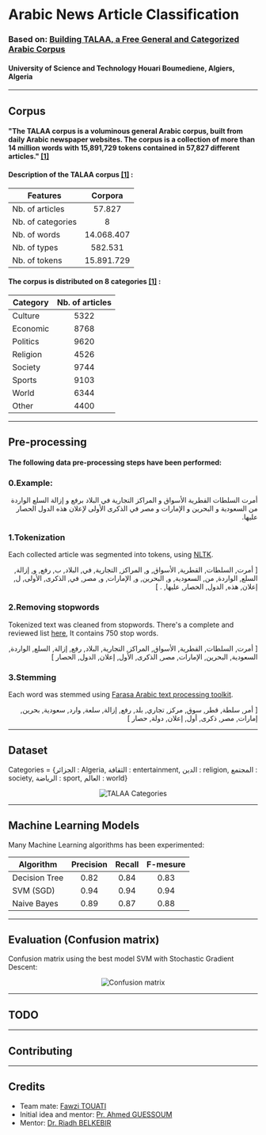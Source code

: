 # Arabic News Article Classification

### Based on: [Building TALAA, a Free General and Categorized Arabic Corpus](https://www.researchgate.net/publication/273632012_Building_TALAA_a_Free_General_and_Categorized_Arabic_Corpus)

#### University of Science and Technology Houari Boumediene, Algiers, Algeria 

---

## Corpus
#### "The TALAA corpus is a voluminous general Arabic corpus, built from daily Arabic newspaper websites. The corpus is a collection of more than 14 million words with 15,891,729 tokens contained in 57,827 different articles." [[1]](https://www.researchgate.net/publication/273632012_Building_TALAA_a_Free_General_and_Categorized_Arabic_Corpus)


#### Description of the TALAA corpus [[1]](https://www.researchgate.net/publication/273632012_Building_TALAA_a_Free_General_and_Categorized_Arabic_Corpus) :

| Features         | Corpora        |
| ---------------- |:--------------:|
|  Nb. of articles  | 57.827         |
|  Nb. of categories| 8              |
|  Nb. of words     | 14.068.407     |
|  Nb. of types     | 582.531        |
|  Nb. of tokens    | 15.891.729     |


#### The corpus is distributed on 8 categories [[1]](https://www.researchgate.net/publication/273632012_Building_TALAA_a_Free_General_and_Categorized_Arabic_Corpus) :
| Category      | Nb. of articles|
| ------------- |:-------------:|
|  Culture      | 5322          |
|  Economic     | 8768          |
|  Politics     | 9620          |
|  Religion     | 4526          |
|  Society      | 9744          |
|  Sports       | 9103          |
|  World        | 6344          |
|  Other        | 4400          |


---

## Pre-processing
#### The following data pre-processing steps have been performed:

### 0.Example:

<p dir="rtl">
أمرت السلطات القطرية الأسواق و المراكز التجارية في البلاد برفع و إزالة السلع الواردة من السعودية و البحرين و الإمارات و مصر في  الذكرى الأولى لإعلان هذه الدول الحصار عليها.
</p>

### 1.Tokenization
Each collected article was segmented into tokens, using [NLTK](https://www.nltk.org/).

<p dir="rtl">
[ أمرت, السلطات, القطرية, الأسواق, و, المراكز, التجارية, في, البلاد, ب, رفع, و, إزالة,  السلع, الواردة, من, السعودية, و, البحرين, و, الإمارات, و, مصر, في,  الذكرى, الأولى, ل, إعلان, هذه, الدول, الحصار, عليها, . ]
</p>

### 2.Removing stopwords
Tokenized text was cleaned from stopwords. There's a complete and reviewed list [here](https://github.com/mohataher/arabic-stop-words), It contains 750 stop words.
<p dir="rtl">
[ أمرت, السلطات, القطرية, الأسواق,  المراكز, التجارية, البلاد, رفع, إزالة,  السلع, الواردة, السعودية, البحرين, الإمارات, مصر,  الذكرى, الأول, إعلان, الدول, الحصار ]
</p>

### 3.Stemming
Each word was stemmed using [Farasa Arabic text processing toolkit](http://qatsdemo.cloudapp.net/farasa/).
<p dir="rtl">
[ أمر, سلطة, قطر, سوق,  مركز, تجاري, بلد, رفع, إزالة, سلعة, وارد, سعودية, بحرين, إمارات, مصر, ذكرى, أول, إعلان, دولة, حصار ]
</p>

---

## Dataset

Categories = {الجزائر : Algeria, الثقافة : entertainment, الدين : religion, المجتمع : society, الرياضة : sport, العالم : world}
<div style="text-align: center"> 
  <img src="https://s3.amazonaws.com/saidziani/Arabic+News+Article+Classification/talaa.png" alt="TALAA Categories" />
</div>

---

## Machine Learning Models
Many Machine Learning algorithms has been experimented:

| Algorithm        | Precision      | Recall        | F-mesure       |
| ---------------- |:--------------:|:-------------:|:--------------:|
|    Decision Tree |    0.82        | 0.84          | 0.83           |
|    SVM (SGD)     |    0.94        | 0.94          | 0.94           |
|    Naive Bayes   |    0.89        | 0.87          | 0.88           |

---
## Evaluation (Confusion matrix)
Confusion matrix using the best model SVM with Stochastic Gradient Descent:
<div style="text-align: center"> 
  <img src="https://s3.amazonaws.com/saidziani/Arabic+News+Article+Classification/confusion.png" alt="Confusion matrix" />
</div>

---

## TODO
---

## Contributing
---

## Credits
- Team mate: [Fawzi TOUATI](https://www.linkedin.com/in/mohamed-fawzi-touati-b36478151/)
- Initial idea and mentor: [Pr. Ahmed GUESSOUM](https://www.researchgate.net/profile/Ahmed_Guessoum)
- Mentor: [Dr. Riadh BELKEBIR](https://dblp.org/pers/b/Belkebir:Riadh)
